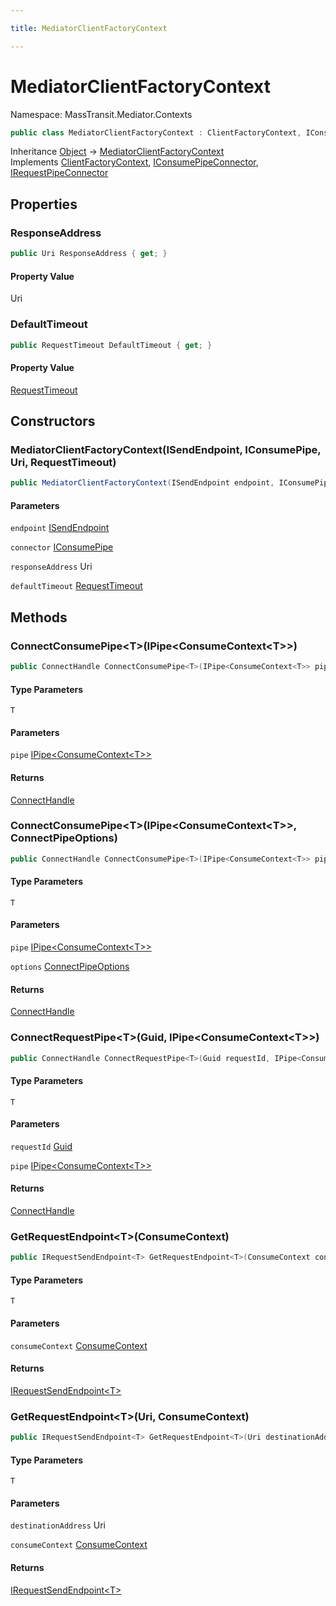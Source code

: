 ```yaml
---

title: MediatorClientFactoryContext

---
```


# MediatorClientFactoryContext

Namespace: MassTransit.Mediator.Contexts

```csharp
public class MediatorClientFactoryContext : ClientFactoryContext, IConsumePipeConnector, IRequestPipeConnector
```

Inheritance [Object](https://learn.microsoft.com/en-us/dotnet/api/system.object) → [MediatorClientFactoryContext](../masstransit-mediator-contexts/mediatorclientfactorycontext)<br/>
Implements [ClientFactoryContext](../../masstransit-abstractions/masstransit/clientfactorycontext), [IConsumePipeConnector](../../masstransit-abstractions/masstransit/iconsumepipeconnector), [IRequestPipeConnector](../../masstransit-abstractions/masstransit/irequestpipeconnector)

## Properties

### **ResponseAddress**

```csharp
public Uri ResponseAddress { get; }
```

#### Property Value

Uri<br/>

### **DefaultTimeout**

```csharp
public RequestTimeout DefaultTimeout { get; }
```

#### Property Value

[RequestTimeout](../../masstransit-abstractions/masstransit/requesttimeout)<br/>

## Constructors

### **MediatorClientFactoryContext(ISendEndpoint, IConsumePipe, Uri, RequestTimeout)**

```csharp
public MediatorClientFactoryContext(ISendEndpoint endpoint, IConsumePipe connector, Uri responseAddress, RequestTimeout defaultTimeout)
```

#### Parameters

`endpoint` [ISendEndpoint](../../masstransit-abstractions/masstransit/isendendpoint)<br/>

`connector` [IConsumePipe](../../masstransit-abstractions/masstransit-transports/iconsumepipe)<br/>

`responseAddress` Uri<br/>

`defaultTimeout` [RequestTimeout](../../masstransit-abstractions/masstransit/requesttimeout)<br/>

## Methods

### **ConnectConsumePipe\<T\>(IPipe\<ConsumeContext\<T\>\>)**

```csharp
public ConnectHandle ConnectConsumePipe<T>(IPipe<ConsumeContext<T>> pipe)
```

#### Type Parameters

`T`<br/>

#### Parameters

`pipe` [IPipe\<ConsumeContext\<T\>\>](../../masstransit-abstractions/masstransit/ipipe-1)<br/>

#### Returns

[ConnectHandle](../../masstransit-abstractions/masstransit/connecthandle)<br/>

### **ConnectConsumePipe\<T\>(IPipe\<ConsumeContext\<T\>\>, ConnectPipeOptions)**

```csharp
public ConnectHandle ConnectConsumePipe<T>(IPipe<ConsumeContext<T>> pipe, ConnectPipeOptions options)
```

#### Type Parameters

`T`<br/>

#### Parameters

`pipe` [IPipe\<ConsumeContext\<T\>\>](../../masstransit-abstractions/masstransit/ipipe-1)<br/>

`options` [ConnectPipeOptions](../../masstransit-abstractions/masstransit/connectpipeoptions)<br/>

#### Returns

[ConnectHandle](../../masstransit-abstractions/masstransit/connecthandle)<br/>

### **ConnectRequestPipe\<T\>(Guid, IPipe\<ConsumeContext\<T\>\>)**

```csharp
public ConnectHandle ConnectRequestPipe<T>(Guid requestId, IPipe<ConsumeContext<T>> pipe)
```

#### Type Parameters

`T`<br/>

#### Parameters

`requestId` [Guid](https://learn.microsoft.com/en-us/dotnet/api/system.guid)<br/>

`pipe` [IPipe\<ConsumeContext\<T\>\>](../../masstransit-abstractions/masstransit/ipipe-1)<br/>

#### Returns

[ConnectHandle](../../masstransit-abstractions/masstransit/connecthandle)<br/>

### **GetRequestEndpoint\<T\>(ConsumeContext)**

```csharp
public IRequestSendEndpoint<T> GetRequestEndpoint<T>(ConsumeContext consumeContext)
```

#### Type Parameters

`T`<br/>

#### Parameters

`consumeContext` [ConsumeContext](../../masstransit-abstractions/masstransit/consumecontext)<br/>

#### Returns

[IRequestSendEndpoint\<T\>](../../masstransit-abstractions/masstransit/irequestsendendpoint-1)<br/>

### **GetRequestEndpoint\<T\>(Uri, ConsumeContext)**

```csharp
public IRequestSendEndpoint<T> GetRequestEndpoint<T>(Uri destinationAddress, ConsumeContext consumeContext)
```

#### Type Parameters

`T`<br/>

#### Parameters

`destinationAddress` Uri<br/>

`consumeContext` [ConsumeContext](../../masstransit-abstractions/masstransit/consumecontext)<br/>

#### Returns

[IRequestSendEndpoint\<T\>](../../masstransit-abstractions/masstransit/irequestsendendpoint-1)<br/>

